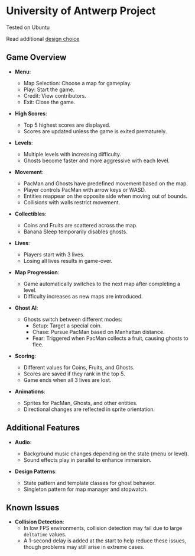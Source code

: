 # University of Antwerp Project

Tested on Ubuntu

Read additional [design choice](https://github.com/AP-Lab-Sessions/2023-project-Z3roC0d3/blob/master/PacManV2%20Doc.pdf)

## Game Overview

- **Menu**:
  - Map Selection: Choose a map for gameplay.
  - Play: Start the game.
  - Credit: View contributors.
  - Exit: Close the game.

- **High Scores**:
  - Top 5 highest scores are displayed.
  - Scores are updated unless the game is exited prematurely.

- **Levels**:
  - Multiple levels with increasing difficulty.
  - Ghosts become faster and more aggressive with each level.

- **Movement**:
  - PacMan and Ghosts have predefined movement based on the map.
  - Player controls PacMan with arrow keys or WASD.
  - Entities reappear on the opposite side when moving out of bounds.
  - Collisions with walls restrict movement.

- **Collectibles**:
  - Coins and Fruits are scattered across the map.
  - Banana Sleep temporarily disables ghosts.

- **Lives**:
  - Players start with 3 lives.
  - Losing all lives results in game-over.

- **Map Progression**:
  - Game automatically switches to the next map after completing a level.
  - Difficulty increases as new maps are introduced.

- **Ghost AI**:
  - Ghosts switch between different modes:
    - Setup: Target a special coin.
    - Chase: Pursue PacMan based on Manhattan distance.
    - Fear: Triggered when PacMan collects a fruit, causing ghosts to flee.

- **Scoring**:
  - Different values for Coins, Fruits, and Ghosts.
  - Scores are saved if they rank in the top 5.
  - Game ends when all 3 lives are lost.

- **Animations**:
  - Sprites for PacMan, Ghosts, and other entities.
  - Directional changes are reflected in sprite orientation.

## Additional Features

- **Audio**:
  - Background music changes depending on the state (menu or level).
  - Sound effects play in parallel to enhance immersion.

- **Design Patterns**:
  - State pattern and template classes for ghost behavior.
  - Singleton pattern for map manager and stopwatch.

## Known Issues

- **Collision Detection**:
  - In low FPS environments, collision detection may fail due to large `deltaTime` values.
  - A 1-second delay is added at the start to help reduce these issues, though problems may still arise in extreme cases.
